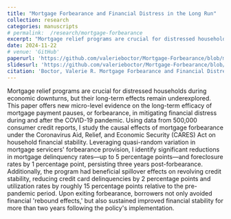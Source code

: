```yaml
---
title: "Mortgage Forbearance and Financial Distress in the Long Run"
collection: research
categories: manuscripts
# permalink:  /research/mortgage-forbearance
excerpt: "Mortgage relief programs are crucial for distressed households during economic downturns, but their long-term effects remain underexplored. This paper offers new micro-level evidence on the long-term efficacy of mortgage payment pauses, or forbearance, in mitigating financial distress during and after the COVID-19 pandemic. Using data from 500,000 consumer credit reports, I study the causal effects of mortgage forbearance under the Coronavirus Aid, Relief, and Economic Security (CARES) Act on household financial stability. Leveraging quasi-random variation in mortgage servicers' forbearance provision, I identify significant reductions in mortgage delinquency rates—up to 5 percentage points—and foreclosure rates by 1 percentage point, persisting three years post-forbearance. Additionally, the program had beneficial spillover effects on revolving credit stability, reducing credit card delinquencies by 2 percentage points and utilization rates by roughly 15 percentage points relative to the pre-pandemic period. Upon exiting forbearance, borrowers not only avoided financial 'rebound effects,' but also sustained improved financial stability for more than two years following the policy's implementation."
date: 2024-11-22
# venue: 'GitHub'
paperurl: 'https://github.com/valerieboctor/Mortgage-Forbearance/blob/main/Boctor_Dissertation_11_02_24.pdf'
slidesurl: 'https://github.com/valerieboctor/Mortgage-Forbearance/blob/main/slides_09_12_24.pdf'
citation: 'Boctor, Valerie R. Mortgage Forbearance and Financial Distress in the Long Run. Manuscript, 2024.'
---
```


Mortgage relief programs are crucial for distressed households during economic downturns, but their long-term effects remain underexplored. This paper offers new micro-level evidence on the long-term efficacy of mortgage payment pauses, or forbearance, in mitigating financial distress during and after the COVID-19 pandemic. Using data from 500,000 consumer credit reports, I study the causal effects of mortgage forbearance under the Coronavirus Aid, Relief, and Economic Security (CARES) Act on household financial stability. Leveraging quasi-random variation in mortgage servicers' forbearance provision, I identify significant reductions in mortgage delinquency rates—up to 5 percentage points—and foreclosure rates by 1 percentage point, persisting three years post-forbearance. Additionally, the program had beneficial spillover effects on revolving credit stability, reducing credit card delinquencies by 2 percentage points and utilization rates by roughly 15 percentage points relative to the pre-pandemic period. Upon exiting forbearance, borrowers not only avoided financial 'rebound effects,' but also sustained improved financial stability for more than two years following the policy's implementation.
